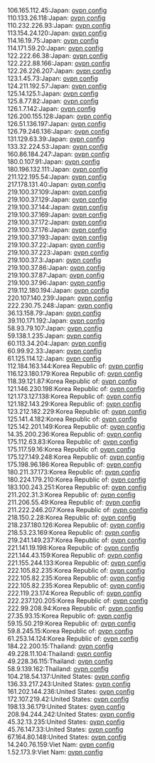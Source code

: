 106.165.112.45:Japan: [ovpn config](vpn/106_165_112_45.ovpn)  
110.133.26.118:Japan: [ovpn config](vpn/110_133_26_118.ovpn)  
110.232.226.93:Japan: [ovpn config](vpn/110_232_226_93.ovpn)  
113.154.24.120:Japan: [ovpn config](vpn/113_154_24_120.ovpn)  
114.16.19.75:Japan: [ovpn config](vpn/114_16_19_75.ovpn)  
114.171.59.20:Japan: [ovpn config](vpn/114_171_59_20.ovpn)  
122.222.66.38:Japan: [ovpn config](vpn/122_222_66_38.ovpn)  
122.222.88.166:Japan: [ovpn config](vpn/122_222_88_166.ovpn)  
122.26.226.207:Japan: [ovpn config](vpn/122_26_226_207.ovpn)  
123.1.45.73:Japan: [ovpn config](vpn/123_1_45_73.ovpn)  
124.211.192.57:Japan: [ovpn config](vpn/124_211_192_57.ovpn)  
125.14.125.1:Japan: [ovpn config](vpn/125_14_125_1.ovpn)  
125.8.77.82:Japan: [ovpn config](vpn/125_8_77_82.ovpn)  
126.1.7.142:Japan: [ovpn config](vpn/126_1_7_142.ovpn)  
126.200.155.128:Japan: [ovpn config](vpn/126_200_155_128.ovpn)  
126.51.136.197:Japan: [ovpn config](vpn/126_51_136_197.ovpn)  
126.79.246.136:Japan: [ovpn config](vpn/126_79_246_136.ovpn)  
131.129.63.39:Japan: [ovpn config](vpn/131_129_63_39.ovpn)  
133.32.224.53:Japan: [ovpn config](vpn/133_32_224_53.ovpn)  
160.86.184.247:Japan: [ovpn config](vpn/160_86_184_247.ovpn)  
180.0.107.91:Japan: [ovpn config](vpn/180_0_107_91.ovpn)  
180.196.132.111:Japan: [ovpn config](vpn/180_196_132_111.ovpn)  
211.122.195.54:Japan: [ovpn config](vpn/211_122_195_54.ovpn)  
217.178.131.40:Japan: [ovpn config](vpn/217_178_131_40.ovpn)  
219.100.37.109:Japan: [ovpn config](vpn/219_100_37_109.ovpn)  
219.100.37.129:Japan: [ovpn config](vpn/219_100_37_129.ovpn)  
219.100.37.144:Japan: [ovpn config](vpn/219_100_37_144.ovpn)  
219.100.37.169:Japan: [ovpn config](vpn/219_100_37_169.ovpn)  
219.100.37.172:Japan: [ovpn config](vpn/219_100_37_172.ovpn)  
219.100.37.176:Japan: [ovpn config](vpn/219_100_37_176.ovpn)  
219.100.37.193:Japan: [ovpn config](vpn/219_100_37_193.ovpn)  
219.100.37.22:Japan: [ovpn config](vpn/219_100_37_22.ovpn)  
219.100.37.223:Japan: [ovpn config](vpn/219_100_37_223.ovpn)  
219.100.37.3:Japan: [ovpn config](vpn/219_100_37_3.ovpn)  
219.100.37.86:Japan: [ovpn config](vpn/219_100_37_86.ovpn)  
219.100.37.87:Japan: [ovpn config](vpn/219_100_37_87.ovpn)  
219.100.37.96:Japan: [ovpn config](vpn/219_100_37_96.ovpn)  
219.112.180.194:Japan: [ovpn config](vpn/219_112_180_194.ovpn)  
220.107.140.239:Japan: [ovpn config](vpn/220_107_140_239.ovpn)  
222.230.75.248:Japan: [ovpn config](vpn/222_230_75_248.ovpn)  
36.13.158.79:Japan: [ovpn config](vpn/36_13_158_79.ovpn)  
39.110.171.192:Japan: [ovpn config](vpn/39_110_171_192.ovpn)  
58.93.79.107:Japan: [ovpn config](vpn/58_93_79_107.ovpn)  
59.138.1.235:Japan: [ovpn config](vpn/59_138_1_235.ovpn)  
60.113.34.204:Japan: [ovpn config](vpn/60_113_34_204.ovpn)  
60.99.92.33:Japan: [ovpn config](vpn/60_99_92_33.ovpn)  
61.125.114.12:Japan: [ovpn config](vpn/61_125_114_12.ovpn)  
112.184.163.144:Korea Republic of: [ovpn config](vpn/112_184_163_144.ovpn)  
116.123.180.179:Korea Republic of: [ovpn config](vpn/116_123_180_179.ovpn)  
118.39.121.87:Korea Republic of: [ovpn config](vpn/118_39_121_87.ovpn)  
121.146.230.198:Korea Republic of: [ovpn config](vpn/121_146_230_198.ovpn)  
121.173.127.138:Korea Republic of: [ovpn config](vpn/121_173_127_138.ovpn)  
121.182.143.29:Korea Republic of: [ovpn config](vpn/121_182_143_29.ovpn)  
123.212.182.229:Korea Republic of: [ovpn config](vpn/123_212_182_229.ovpn)  
125.141.4.182:Korea Republic of: [ovpn config](vpn/125_141_4_182.ovpn)  
125.142.201.149:Korea Republic of: [ovpn config](vpn/125_142_201_149.ovpn)  
14.35.200.236:Korea Republic of: [ovpn config](vpn/14_35_200_236.ovpn)  
175.112.63.83:Korea Republic of: [ovpn config](vpn/175_112_63_83.ovpn)  
175.117.59.16:Korea Republic of: [ovpn config](vpn/175_117_59_16.ovpn)  
175.127.149.248:Korea Republic of: [ovpn config](vpn/175_127_149_248.ovpn)  
175.198.96.186:Korea Republic of: [ovpn config](vpn/175_198_96_186.ovpn)  
180.211.37.173:Korea Republic of: [ovpn config](vpn/180_211_37_173.ovpn)  
180.224.179.210:Korea Republic of: [ovpn config](vpn/180_224_179_210.ovpn)  
183.100.243.251:Korea Republic of: [ovpn config](vpn/183_100_243_251.ovpn)  
211.202.31.3:Korea Republic of: [ovpn config](vpn/211_202_31_3.ovpn)  
211.206.55.49:Korea Republic of: [ovpn config](vpn/211_206_55_49.ovpn)  
211.222.246.207:Korea Republic of: [ovpn config](vpn/211_222_246_207.ovpn)  
218.150.2.28:Korea Republic of: [ovpn config](vpn/218_150_2_28.ovpn)  
218.237.180.126:Korea Republic of: [ovpn config](vpn/218_237_180_126.ovpn)  
218.53.23.169:Korea Republic of: [ovpn config](vpn/218_53_23_169.ovpn)  
219.241.149.237:Korea Republic of: [ovpn config](vpn/219_241_149_237.ovpn)  
221.141.19.198:Korea Republic of: [ovpn config](vpn/221_141_19_198.ovpn)  
221.144.43.159:Korea Republic of: [ovpn config](vpn/221_144_43_159.ovpn)  
221.155.244.133:Korea Republic of: [ovpn config](vpn/221_155_244_133.ovpn)  
222.105.82.235:Korea Republic of: [ovpn config](vpn/222_105_82_235.ovpn)  
222.105.82.235:Korea Republic of: [ovpn config](vpn/222_105_82_235.ovpn)  
222.105.82.235:Korea Republic of: [ovpn config](vpn/222_105_82_235.ovpn)  
222.119.23.174:Korea Republic of: [ovpn config](vpn/222_119_23_174.ovpn)  
222.237.120.205:Korea Republic of: [ovpn config](vpn/222_237_120_205.ovpn)  
222.99.208.94:Korea Republic of: [ovpn config](vpn/222_99_208_94.ovpn)  
27.35.93.15:Korea Republic of: [ovpn config](vpn/27_35_93_15.ovpn)  
59.15.50.219:Korea Republic of: [ovpn config](vpn/59_15_50_219.ovpn)  
59.8.245.15:Korea Republic of: [ovpn config](vpn/59_8_245_15.ovpn)  
61.253.14.124:Korea Republic of: [ovpn config](vpn/61_253_14_124.ovpn)  
184.22.200.15:Thailand: [ovpn config](vpn/184_22_200_15.ovpn)  
49.228.11.104:Thailand: [ovpn config](vpn/49_228_11_104.ovpn)  
49.228.36.115:Thailand: [ovpn config](vpn/49_228_36_115.ovpn)  
58.9.139.162:Thailand: [ovpn config](vpn/58_9_139_162.ovpn)  
104.218.54.137:United States: [ovpn config](vpn/104_218_54_137.ovpn)  
136.33.217.243:United States: [ovpn config](vpn/136_33_217_243.ovpn)  
161.202.144.236:United States: [ovpn config](vpn/161_202_144_236.ovpn)  
172.107.219.42:United States: [ovpn config](vpn/172_107_219_42.ovpn)  
198.13.36.179:United States: [ovpn config](vpn/198_13_36_179.ovpn)  
208.94.244.242:United States: [ovpn config](vpn/208_94_244_242.ovpn)  
45.32.13.235:United States: [ovpn config](vpn/45_32_13_235.ovpn)  
45.76.147.33:United States: [ovpn config](vpn/45_76_147_33.ovpn)  
67.164.80.148:United States: [ovpn config](vpn/67_164_80_148.ovpn)  
14.240.76.159:Viet Nam: [ovpn config](vpn/14_240_76_159.ovpn)  
1.52.173.9:Viet Nam: [ovpn config](vpn/1_52_173_9.ovpn)  
